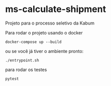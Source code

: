 # ms-calculate-shipment
Projeto para o processo seletivo da Kabum

Para rodar o projeto usando o docker

```
docker-compose up --build
```

ou se você já tiver o ambiente pronto:
```
./entrypoint.sh
```

para rodar os testes
```
pytest
```
